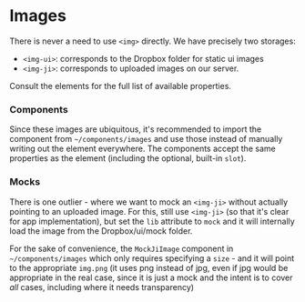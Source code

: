 # Images

There is never a need to use `<img>` directly. We have precisely two storages:

* `<img-ui>`: corresponds to the Dropbox folder for static ui images
* `<img-ji>`: corresponds to uploaded images on our server.

Consult the elements for the full list of available properties.

### Components

Since these images are ubiquitous, it's recommended to import the component from `~/components/images` and use those instead of manually writing out the element everywhere. The components accept the same properties as the element (including the optional, built-in `slot`).

### Mocks

There is one outlier - where we want to mock an `<img-ji>` without actually pointing to an uploaded image.
For this, still use `<img-ji>` (so that it's clear for app implementation), but set the `lib` attribute to `mock` and it will internally load the image from the Dropbox/ui/mock folder.

For the sake of convenience, the `MockJiImage` component in `~/components/images` which only requires specifying a `size` - and it will point to the appropriate `img.png` (it uses png instead of jpg, even if jpg would be appropriate in the real case, since it is just a mock and the intent is to cover _all_ cases, including where it needs transparency)
